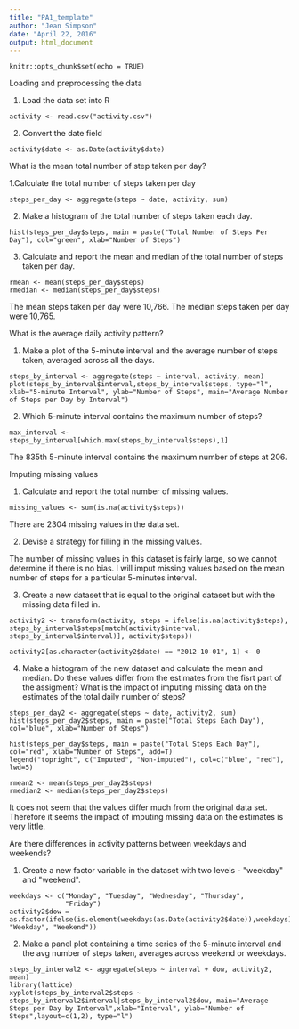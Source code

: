 ```yaml
---
title: "PA1_template"
author: "Jean Simpson"
date: "April 22, 2016"
output: html_document
---
```


```{r setup, include=FALSE}
knitr::opts_chunk$set(echo = TRUE)
```

Loading and preprocessing the data

1. Load the data set into R

```{r}
activity <- read.csv("activity.csv")
```

2. Convert the date field

```{r}
activity$date <- as.Date(activity$date)
```



What is the mean total number of step taken per day?

1.Calculate the total number of steps taken per day

```{r}
steps_per_day <- aggregate(steps ~ date, activity, sum)
```

2. Make a histogram of the total number of steps taken each day.

```{r}
hist(steps_per_day$steps, main = paste("Total Number of Steps Per Day"), col="green", xlab="Number of Steps")
```

3. Calculate and report the mean and median of the total number of steps taken per day.

```{r}
rmean <- mean(steps_per_day$steps)
rmedian <- median(steps_per_day$steps)
```

The mean steps taken per day were 10,766. The median steps taken per day were 10,765.




What is the average daily activity pattern?

1. Make a plot of the 5-minute interval and the average number of steps taken, averaged across all the days.

```{r}
steps_by_interval <- aggregate(steps ~ interval, activity, mean)
plot(steps_by_interval$interval,steps_by_interval$steps, type="l", xlab="5-minute Interval", ylab="Number of Steps", main="Average Number of Steps per Day by Interval")
```

2. Which 5-minute interval contains the maximum number of steps?

```{r}
max_interval <- steps_by_interval[which.max(steps_by_interval$steps),1]
```

The 835th 5-minute interval contains the maximum number of steps at 206.




Imputing missing values

1. Calculate and report the total number of missing values.

```{r}
missing_values <- sum(is.na(activity$steps))
```

There are 2304 missing values in the data set.

2. Devise a strategy for filling in the missing values.
  
The number of missing values in this dataset is fairly large, so we cannot determine if there is no bias. I will imput missing values based on the mean number of steps for a particular 5-minutes interval.

3. Create a new dataset that is equal to the original dataset but with the missing data filled in.

```{r}
activity2 <- transform(activity, steps = ifelse(is.na(activity$steps), steps_by_interval$steps[match(activity$interval, steps_by_interval$interval)], activity$steps))

activity2[as.character(activity2$date) == "2012-10-01", 1] <- 0
```

4. Make a histogram of the new dataset and calculate the mean and median. Do these values differ from the estimates from the fisrt part of the assigment? What is the impact of imputing missing data on the estimates of the total daily number of steps?

```{r}
steps_per_day2 <- aggregate(steps ~ date, activity2, sum)
hist(steps_per_day2$steps, main = paste("Total Steps Each Day"), col="blue", xlab="Number of Steps")

hist(steps_per_day$steps, main = paste("Total Steps Each Day"), col="red", xlab="Number of Steps", add=T)
legend("topright", c("Imputed", "Non-imputed"), col=c("blue", "red"), lwd=5)
```

```{r}
rmean2 <- mean(steps_per_day2$steps)
rmedian2 <- median(steps_per_day2$steps)
```

It does not seem that the values differ much from the original data set. Therefore it seems the impact of imputing missing data on the estimates is very little.



Are there differences in activity patterns between weekdays and weekends?

1. Create a new factor variable in the dataset with two levels - "weekday" and "weekend".

```{r}
weekdays <- c("Monday", "Tuesday", "Wednesday", "Thursday", 
              "Friday")
activity2$dow = as.factor(ifelse(is.element(weekdays(as.Date(activity2$date)),weekdays), "Weekday", "Weekend"))
```

2. Make a panel plot containing a time series of the 5-minute interval and the avg number of steps taken, averages across weekend or weekdays.

```{r}
steps_by_interval2 <- aggregate(steps ~ interval + dow, activity2, mean)
library(lattice)
xyplot(steps_by_interval2$steps ~ steps_by_interval2$interval|steps_by_interval2$dow, main="Average Steps per Day by Interval",xlab="Interval", ylab="Number of Steps",layout=c(1,2), type="l")
```